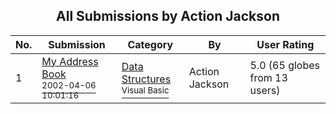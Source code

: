 ﻿<div align="center">

## All Submissions by Action Jackson

</div>

No.  | Submission | Category | By   | User Rating
---- | ---------- | -------- | ---- | -----------
1 | [My Address Book<br /><sup>2002-04-06 10:01:16</sup>](https://github.com/Planet-Source-Code/action-jackson-my-address-book__1-33521) | [Data Structures<br /><sup>Visual Basic</sup>](../ByCategory/data-structures__1-33.md) | Action Jackson | 5.0 (65 globes from 13 users)
